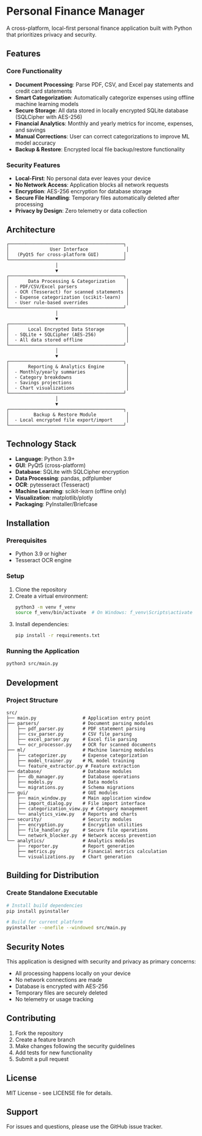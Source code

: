 # Personal Finance Manager

A cross-platform, local-first personal finance application built with Python that prioritizes privacy and security.

## Features

### Core Functionality
- **Document Processing**: Parse PDF, CSV, and Excel pay statements and credit card statements
- **Smart Categorization**: Automatically categorize expenses using offline machine learning models
- **Secure Storage**: All data stored in locally encrypted SQLite database (SQLCipher with AES-256)
- **Financial Analytics**: Monthly and yearly metrics for income, expenses, and savings
- **Manual Corrections**: User can correct categorizations to improve ML model accuracy
- **Backup & Restore**: Encrypted local file backup/restore functionality

### Security Features
- **Local-First**: No personal data ever leaves your device
- **No Network Access**: Application blocks all network requests
- **Encryption**: AES-256 encryption for database storage
- **Secure File Handling**: Temporary files automatically deleted after processing
- **Privacy by Design**: Zero telemetry or data collection

## Architecture

```
┌──────────────────────────────────────────┐
│               User Interface              │
│   (PyQt5 for cross-platform GUI)         │
└──────────────────────────────────────────┘
                  │
                  ▼
┌──────────────────────────────────────────┐
│       Data Processing & Categorization    │
│  - PDF/CSV/Excel parsers                  │
│  - OCR (Tesseract) for scanned statements │
│  - Expense categorization (scikit-learn)  │
│  - User rule-based overrides              │
└──────────────────────────────────────────┘
                  │
                  ▼
┌──────────────────────────────────────────┐
│       Local Encrypted Data Storage        │
│  - SQLite + SQLCipher (AES-256)           │
│  - All data stored offline                │
└──────────────────────────────────────────┘
                  │
                  ▼
┌──────────────────────────────────────────┐
│       Reporting & Analytics Engine        │
│  - Monthly/yearly summaries               │
│  - Category breakdowns                    │
│  - Savings projections                    │
│  - Chart visualizations                   │
└──────────────────────────────────────────┘
                  │
                  ▼
┌──────────────────────────────────────────┐
│         Backup & Restore Module           │
│  - Local encrypted file export/import     │
└──────────────────────────────────────────┘
```

## Technology Stack

- **Language**: Python 3.9+
- **GUI**: PyQt5 (cross-platform)
- **Database**: SQLite with SQLCipher encryption
- **Data Processing**: pandas, pdfplumber
- **OCR**: pytesseract (Tesseract)
- **Machine Learning**: scikit-learn (offline only)
- **Visualization**: matplotlib/plotly
- **Packaging**: PyInstaller/Briefcase

## Installation

### Prerequisites
- Python 3.9 or higher
- Tesseract OCR engine

### Setup
1. Clone the repository
2. Create a virtual environment:
   ```bash
   python3 -m venv f_venv
   source f_venv/bin/activate  # On Windows: f_venv\Scripts\activate
   ```
3. Install dependencies:
   ```bash
   pip install -r requirements.txt
   ```

### Running the Application
```bash
python3 src/main.py
```

## Development

### Project Structure
```
src/
├── main.py                 # Application entry point
├── parsers/                # Document parsing modules
│   ├── pdf_parser.py       # PDF statement parsing
│   ├── csv_parser.py       # CSV file parsing
│   ├── excel_parser.py     # Excel file parsing
│   └── ocr_processor.py    # OCR for scanned documents
├── ml/                     # Machine learning modules
│   ├── categorizer.py      # Expense categorization
│   ├── model_trainer.py    # ML model training
│   └── feature_extractor.py # Feature extraction
├── database/               # Database modules
│   ├── db_manager.py       # Database operations
│   ├── models.py           # Data models
│   └── migrations.py       # Schema migrations
├── gui/                    # GUI modules
│   ├── main_window.py      # Main application window
│   ├── import_dialog.py    # File import interface
│   ├── categorization_view.py # Category management
│   └── analytics_view.py   # Reports and charts
├── security/               # Security modules
│   ├── encryption.py       # Encryption utilities
│   ├── file_handler.py     # Secure file operations
│   └── network_blocker.py  # Network access prevention
└── analytics/              # Analytics modules
    ├── reporter.py         # Report generation
    ├── metrics.py          # Financial metrics calculation
    └── visualizations.py   # Chart generation
```

## Building for Distribution

### Create Standalone Executable
```bash
# Install build dependencies
pip install pyinstaller

# Build for current platform
pyinstaller --onefile --windowed src/main.py
```

## Security Notes

This application is designed with security and privacy as primary concerns:

- All processing happens locally on your device
- No network connections are made
- Database is encrypted with AES-256
- Temporary files are securely deleted
- No telemetry or usage tracking

## Contributing

1. Fork the repository
2. Create a feature branch
3. Make changes following the security guidelines
4. Add tests for new functionality
5. Submit a pull request

## License

MIT License - see LICENSE file for details.

## Support

For issues and questions, please use the GitHub issue tracker.
